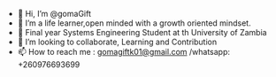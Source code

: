 - 👋 Hi, I’m @gomaGift
- 👀 I’m a life learner,open minded with a growth oriented mindset.
- 🌱 Final year Systems Engineering Student at th University of Zambia
- 💞️ I’m looking to collaborate, Learning and Contribution
- 📫 How to reach me : gomagiftk01@gmail.com /whatsapp: +260976693699

<!---
gomaGift/gomaGift is a ✨ special ✨ repository because its `README.md` (this file) appears on your GitHub profile.
You can click the Preview link to take a look at your changes.
--->

